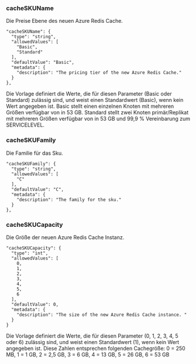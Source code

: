 
### <a name="cacheskuname"></a>cacheSKUName

Die Preise Ebene des neuen Azure Redis Cache.

    "cacheSKUName": {
      "type": "string",
      "allowedValues": [
        "Basic",
        "Standard"
      ],
      "defaultValue": "Basic",
      "metadata": {
        "description": "The pricing tier of the new Azure Redis Cache."
      }
    },

Die Vorlage definiert die Werte, die für diesen Parameter (Basic oder Standard) zulässig sind, und weist einen Standardwert (Basic), wenn kein Wert angegeben ist. Basic stellt einen einzelnen Knoten mit mehreren Größen verfügbar von in 53 GB.
Standard stellt zwei Knoten primär/Replikat mit mehreren Größen verfügbar von in 53 GB und 99,9 % Vereinbarung zum SERVICELEVEL.

### <a name="cacheskufamily"></a>cacheSKUFamily

Die Familie für das Sku.

    "cacheSKUFamily": {
      "type": "string",
      "allowedValues": [
        "C"
      ],
      "defaultValue": "C",
      "metadata": {
        "description": "The family for the sku."
      }
    },


### <a name="cacheskucapacity"></a>cacheSKUCapacity

Die Größe der neuen Azure Redis Cache Instanz. 

    "cacheSKUCapacity": {
      "type": "int",
      "allowedValues": [
        0,
        1,
        2,
        3,
        4,
        5,
        6
      ],
      "defaultValue": 0,
      "metadata": {
        "description": "The size of the new Azure Redis Cache instance. "
      }
    }


Die Vorlage definiert die Werte, die für diesen Parameter (0, 1, 2, 3, 4, 5 oder 6) zulässig sind, und weist einen Standardwert (1), wenn kein Wert angegeben ist. Diese Zahlen entsprechen folgenden Cachegröße: 0 = 250 MB, 1 = 1 GB, 2 = 2,5 GB, 3 = 6 GB, 4 = 13 GB, 5 = 26 GB, 6 = 53 GB

